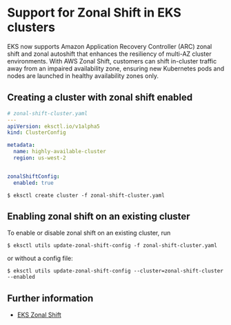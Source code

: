 # Support for Zonal Shift in EKS clusters

EKS now supports Amazon Application Recovery Controller (ARC) zonal shift and zonal autoshift that enhances the
resiliency of multi-AZ cluster environments. With AWS Zonal Shift, customers can shift in-cluster traffic away
from an impaired availability zone, ensuring new Kubernetes pods and nodes are launched in healthy availability zones only.

## Creating a cluster with zonal shift enabled

```yaml
# zonal-shift-cluster.yaml
---
apiVersion: eksctl.io/v1alpha5
kind: ClusterConfig

metadata:
  name: highly-available-cluster
  region: us-west-2


zonalShiftConfig:
  enabled: true

```

```shell
$ eksctl create cluster -f zonal-shift-cluster.yaml
```


## Enabling zonal shift on an existing cluster

To enable or disable zonal shift on an existing cluster, run

```shell
$ eksctl utils update-zonal-shift-config -f zonal-shift-cluster.yaml
```

or without a config file:

```shell
$ eksctl utils update-zonal-shift-config --cluster=zonal-shift-cluster --enabled
```

## Further information

- [EKS Zonal Shift][eks-user-guide]

[eks-user-guide]: https://docs.aws.amazon.com/eks/latest/userguide/zone-shift.html

